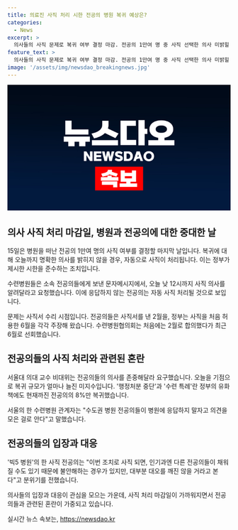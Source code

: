 ```yaml
---
title: 의료진 사직 처리 시한 전공의 병원 복귀 예상은?
categories:
  - News
excerpt: >
  의사들의 사직 문제로 복귀 여부 결정 마감. 전공의 1만여 명 중 사직 선택한 의사 미밝힐 시 자동 사직. 정부와 병원의 사직 날짜 논란. 전문가 요구에도 불확실한 복귀 규모. 사직 전공의들, 미복귀 시 맡을 다른 전공의 우려하지만 안정적 분위기 전해.
feature_text: >
  의사들의 사직 문제로 복귀 여부 결정 마감. 전공의 1만여 명 중 사직 선택한 의사 미밝힐 시 자동 사직. 정부와 병원의 사직 날짜 논란. 전문가 요구에도 불확실한 복귀 규모. 사직 전공의들, 미복귀 시 맡을 다른 전공의 우려하지만 안정적 분위기 전해.
image: '/assets/img/newsdao_breakingnews.jpg'
---
```


<p><img src="/assets/img/newsdao_breakingnews.jpg" alt="ranknews 속보" /></p>

<h2 data-ke-size="size26">의사 사직 처리 마감일, 병원과 전공의에 대한 중대한 날</h2>

<p data-ke-size="size16">15일은 병원을 떠난 전공의 1만여 명의 사직 여부를 결정할 마지막 날입니다. 복귀에 대해 오늘까지 명확한 의사를 밝히지 않을 경우, 자동으로 사직이 처리됩니다. 이는 정부가 제시한 시한을 준수하는 조치입니다.</p>

<p data-ke-size="size16">수련병원들은 소속 전공의들에게 보낸 문자메시지에서, 오늘 낮 12시까지 사직 의사를 알려달라고 요청했습니다. 이에 응답하지 않는 전공의는 자동 사직 처리될 것으로 보입니다.</p>

<p data-ke-size="size16">문제는 사직서 수리 시점입니다. 전공의들은 사직서를 낸 2월을, 정부는 사직을 처음 허용한 6월을 각각 주장해 왔습니다. 수련병원협의회는 처음에는 2월로 합의했다가 최근 6월로 선회했습니다.</p>

<h2 data-ke-size="size26">전공의들의 사직 처리와 관련된 혼란</h2>

<p data-ke-size="size16">서울대 의대 교수 비대위는 전공의들의 의사를 존중해달라 요구했습니다. 오늘을 기점으로 복귀 규모가 얼마나 늘진 미지수입니다. '행정처분 중단'과 '수련 특례'란 정부의 유화책에도 현재까진 전공의의 8%만 복귀했습니다.</p>

<p data-ke-size="size16">서울의 한 수련병원 관계자는 "수도권 병원 전공의들이 병원에 응답하지 말자고 의견을 모은 걸로 안다"고 말했습니다.</p>

<h2 data-ke-size="size26">전공의들의 입장과 대응</h2>

<p data-ke-size="size16">'빅5 병원'의 한 사직 전공의는 "이번 조치로 사직 되면, 인기과엔 다른 전공의들이 채워질 수도 있기 때문에 불안해하는 경우가 있지만, 대부분 대오를 깨진 않을 거라고 본다"고 분위기를 전했습니다.</p>

<p data-ke-size="size16">의사들의 입장과 대응이 관심을 모으는 가운데, 사직 처리 마감일이 가까워지면서 전공의들과 관련된 혼란이 가중되고 있습니다.</p>
실시간 뉴스 속보는, <a href="https://newsdao.kr" rel="dofollow">https://newsdao.kr</a>


